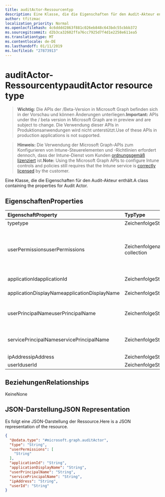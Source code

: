 ```yaml
---
title: auditActor-Ressourcentyp
description: Eine Klasse, die die Eigenschaften für den Audit-Akteur enthält.
author: tfitzmac
localization_priority: Normal
ms.openlocfilehash: 4c6dddd2863f881c026eb848c643bdc55cbbb372
ms.sourcegitcommit: d2b3ca32602ffa76cc7925d7f4d1e2258e611ea5
ms.translationtype: MT
ms.contentlocale: de-DE
ms.lasthandoff: 01/11/2019
ms.locfileid: "27873913"
---
```

# <a name="auditactor-resource-type"></a><span data-ttu-id="f3396-103">auditActor-Ressourcentyp</span><span class="sxs-lookup"><span data-stu-id="f3396-103">auditActor resource type</span></span>

> <span data-ttu-id="f3396-104">**Wichtig:** Die APIs der /Beta-Version in Microsoft Graph befinden sich in der Vorschau und können Änderungen unterliegen.</span><span class="sxs-lookup"><span data-stu-id="f3396-104">**Important:** APIs under the / beta version in Microsoft Graph are in preview and are subject to change.</span></span> <span data-ttu-id="f3396-105">Die Verwendung dieser APIs in Produktionsanwendungen wird nicht unterstützt.</span><span class="sxs-lookup"><span data-stu-id="f3396-105">Use of these APIs in production applications is not supported.</span></span>

> <span data-ttu-id="f3396-106">**Hinweis:** Die Verwendung der Microsoft Graph-APIs zum Konfigurieren von Intune-Steuerelementen und -Richtlinien erfordert dennoch, dass der Intune-Dienst vom Kunden [ordnungsgemäß lizenziert](https://go.microsoft.com/fwlink/?linkid=839381) ist.</span><span class="sxs-lookup"><span data-stu-id="f3396-106">**Note:** Using the Microsoft Graph APIs to configure Intune controls and policies still requires that the Intune service is [correctly licensed](https://go.microsoft.com/fwlink/?linkid=839381) by the customer.</span></span>

<span data-ttu-id="f3396-107">Eine Klasse, die die Eigenschaften für den Audit-Akteur enthält.</span><span class="sxs-lookup"><span data-stu-id="f3396-107">A class containing the properties for Audit Actor.</span></span>
## <a name="properties"></a><span data-ttu-id="f3396-108">Eigenschaften</span><span class="sxs-lookup"><span data-stu-id="f3396-108">Properties</span></span>
|<span data-ttu-id="f3396-109">Eigenschaft</span><span class="sxs-lookup"><span data-stu-id="f3396-109">Property</span></span>|<span data-ttu-id="f3396-110">Typ</span><span class="sxs-lookup"><span data-stu-id="f3396-110">Type</span></span>|<span data-ttu-id="f3396-111">Beschreibung</span><span class="sxs-lookup"><span data-stu-id="f3396-111">Description</span></span>|
|:---|:---|:---|
|<span data-ttu-id="f3396-112">type</span><span class="sxs-lookup"><span data-stu-id="f3396-112">type</span></span>|<span data-ttu-id="f3396-113">Zeichenfolge</span><span class="sxs-lookup"><span data-stu-id="f3396-113">String</span></span>|<span data-ttu-id="f3396-114">Akteurtyp</span><span class="sxs-lookup"><span data-stu-id="f3396-114">Actor Type.</span></span>|
|<span data-ttu-id="f3396-115">userPermissions</span><span class="sxs-lookup"><span data-stu-id="f3396-115">userPermissions</span></span>|<span data-ttu-id="f3396-116">Zeichenfolgenauflistung</span><span class="sxs-lookup"><span data-stu-id="f3396-116">String collection</span></span>|<span data-ttu-id="f3396-117">Liste der Benutzerberechtigungen, nachdem die Überwachung ausgeführt wurde.</span><span class="sxs-lookup"><span data-stu-id="f3396-117">List of user permissions when the audit was performed.</span></span>|
|<span data-ttu-id="f3396-118">applicationId</span><span class="sxs-lookup"><span data-stu-id="f3396-118">applicationId</span></span>|<span data-ttu-id="f3396-119">Zeichenfolge</span><span class="sxs-lookup"><span data-stu-id="f3396-119">String</span></span>|<span data-ttu-id="f3396-120">AAD-Anwendungs-ID</span><span class="sxs-lookup"><span data-stu-id="f3396-120">AAD Application Id.</span></span>|
|<span data-ttu-id="f3396-121">applicationDisplayName</span><span class="sxs-lookup"><span data-stu-id="f3396-121">applicationDisplayName</span></span>|<span data-ttu-id="f3396-122">Zeichenfolge</span><span class="sxs-lookup"><span data-stu-id="f3396-122">String</span></span>|<span data-ttu-id="f3396-123">Anwendungsname</span><span class="sxs-lookup"><span data-stu-id="f3396-123">Name of the Application.</span></span>|
|<span data-ttu-id="f3396-124">userPrincipalName</span><span class="sxs-lookup"><span data-stu-id="f3396-124">userPrincipalName</span></span>|<span data-ttu-id="f3396-125">Zeichenfolge</span><span class="sxs-lookup"><span data-stu-id="f3396-125">String</span></span>|<span data-ttu-id="f3396-126">Benutzerprinzipalname (User Principal Name, UPN)</span><span class="sxs-lookup"><span data-stu-id="f3396-126">User Principal Name (UPN).</span></span>|
|<span data-ttu-id="f3396-127">servicePrincipalName</span><span class="sxs-lookup"><span data-stu-id="f3396-127">servicePrincipalName</span></span>|<span data-ttu-id="f3396-128">Zeichenfolge</span><span class="sxs-lookup"><span data-stu-id="f3396-128">String</span></span>|<span data-ttu-id="f3396-129">Dienstprinzipalnamen (Service Principal Name, SPN)</span><span class="sxs-lookup"><span data-stu-id="f3396-129">Service Principal Name (SPN).</span></span>|
|<span data-ttu-id="f3396-130">ipAddress</span><span class="sxs-lookup"><span data-stu-id="f3396-130">ipAddress</span></span>|<span data-ttu-id="f3396-131">Zeichenfolge</span><span class="sxs-lookup"><span data-stu-id="f3396-131">String</span></span>|<span data-ttu-id="f3396-132">IP-Adresse</span><span class="sxs-lookup"><span data-stu-id="f3396-132">IPAddress.</span></span>|
|<span data-ttu-id="f3396-133">userId</span><span class="sxs-lookup"><span data-stu-id="f3396-133">userId</span></span>|<span data-ttu-id="f3396-134">Zeichenfolge</span><span class="sxs-lookup"><span data-stu-id="f3396-134">String</span></span>|<span data-ttu-id="f3396-135">Benutzer-ID</span><span class="sxs-lookup"><span data-stu-id="f3396-135">User Id.</span></span>|

## <a name="relationships"></a><span data-ttu-id="f3396-136">Beziehungen</span><span class="sxs-lookup"><span data-stu-id="f3396-136">Relationships</span></span>
<span data-ttu-id="f3396-137">Keine</span><span class="sxs-lookup"><span data-stu-id="f3396-137">None</span></span>
## <a name="json-representation"></a><span data-ttu-id="f3396-138">JSON-Darstellung</span><span class="sxs-lookup"><span data-stu-id="f3396-138">JSON Representation</span></span>
<span data-ttu-id="f3396-139">Es folgt eine JSON-Darstellung der Ressource.</span><span class="sxs-lookup"><span data-stu-id="f3396-139">Here is a JSON representation of the resource.</span></span>
<!-- {
  "blockType": "resource",
  "@odata.type": "microsoft.graph.auditActor"
}
-->
``` json
{
  "@odata.type": "#microsoft.graph.auditActor",
  "type": "String",
  "userPermissions": [
    "String"
  ],
  "applicationId": "String",
  "applicationDisplayName": "String",
  "userPrincipalName": "String",
  "servicePrincipalName": "String",
  "ipAddress": "String",
  "userId": "String"
}
```





